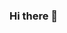 ### Hi there 👋

<!--
**aakraamak/aakraamak** is a ✨ _special_ ✨ repository because its `README.md` (this file) appears on your GitHub profile.

Here are some ideas to get you started:

- 🔭 I’m currently working on ...CRISPR-CAS9
- 🌱 I’m currently learning ...CRISPR-CAS9
- 👯 I’m looking to collaborate on ...AMIT
- 🤔 I’m looking for help with ...AMIT
- 💬 Ask me about ...ANYTHING
- 📫 How to reach me: ...SELF
- 😄 Pronouns: ...
- ⚡ Fun fact: ...
-->
